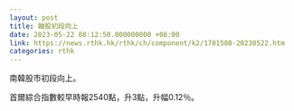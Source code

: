 ```yaml
---
layout: post
title: 韓股初段向上
date: 2023-05-22 08:12:50.000000000 +08:00
link: https://news.rthk.hk/rthk/ch/component/k2/1701580-20230522.htm
categories: rthk
---
```


南韓股市初段向上。

首爾綜合指數較早時報2540點，升3點，升幅0.12％。
